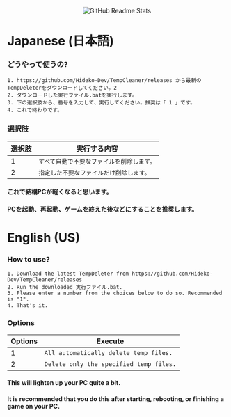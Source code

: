 <p align="center">
 <img src="https://media.discordapp.net/attachments/969461028138147891/1101857065586135110/Rounded_20230429_220550.png?width=1439&height=479" align="center" alt="GitHub Readme Stats" />

# Japanese (日本語)

### どうやって使うの?

```console
1. https://github.com/Hideko-Dev/TempCleaner/releases から最新のTempDeleterをダウンロードしてください。2
2. ダウンロードした実行ファイル.batを実行します。
3. 下の選択肢から、番号を入力して、実行してください。推奨は「 1 」です。
4. これで終わりです。
```

### 選択肢

| 選択肢 | 実行する内容 |
| -------- | ---- |
| 1 | `すべて自動で不要なファイルを削除します。` |
| 2 | `指定した不要なファイルだけ削除します。` |

#### これで結構PCが軽くなると思います。
#### PCを起動、再起動、ゲームを終えた後などにすることを推奨します。

# English (US)

### How to use?

```console
1. Download the latest TempDeleter from https://github.com/Hideko-Dev/TempCleaner/releases
2. Run the downloaded 実行ファイル.bat.
3. Please enter a number from the choices below to do so. Recommended is "1".
4. That's it.
```

### Options

| Options | Execute |
| -------- | ---- |
| 1 | `All automatically delete temp files.` |
| 2 | `Delete only the specified temp files.` |

#### This will lighten up your PC quite a bit.
#### It is recommended that you do this after starting, rebooting, or finishing a game on your PC.
